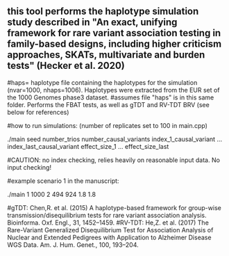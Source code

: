 ## this tool performs the haplotype simulation study described in "An exact, unifying framework for rare variant association testing in family-based designs, including higher criticism approaches, SKATs, multivariate and burden tests" (Hecker et al. 2020)

#haps= haplotype file containing the haplotypes for the simulation (nvar=1000, nhaps=1006). Haplotypes were extracted from the EUR set of the 1000 Genomes phase3 dataset.
#assumes file "haps" is in this same folder. Performs the FBAT tests, as well as gTDT and RV-TDT BRV (see below for references)

#how to run simulations: (number of replicates set to 100 in main.cpp)

./main seed number_trios number_causal_variants index_1_causal_variant ... index_last_causal_variant effect_size_1 ... effect_size_last

#CAUTION: no index checking, relies heavily on reasonable input data. No input checking!

#example scenario 1 in the manuscript:

./main 1 1000 2 494 924 1.8 1.8

#gTDT: Chen,R. et al. (2015) A haplotype-based framework for group-wise transmission/disequilibrium tests for rare variant association analysis. Bioinforma. Oxf. Engl., 31, 1452–1459.
#RV-TDT: He,Z. et al. (2017) The Rare-Variant Generalized Disequilibrium Test for Association Analysis of Nuclear and Extended Pedigrees with Application to Alzheimer Disease WGS Data. Am. J. Hum. Genet., 100, 193–204.
